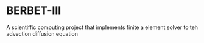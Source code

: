 # BERBET-III

A scientiffic computing project that implements finite a element solver to teh advection diffusion equation
